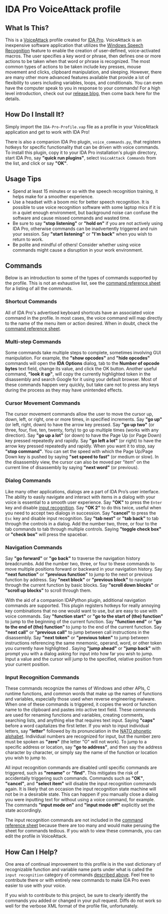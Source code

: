 # IDA Pro VoiceAttack profile

## What Is This?

This is a [VoiceAttack](https://voiceattack.com/) profile created for [IDA Pro](https://www.hex-rays.com/products/ida/index.shtml). VoiceAttack is an inexpensive software application that utilizes the [Windows Speech Recognition](https://en.wikipedia.org/wiki/Windows_Speech_Recognition) feature to enable the creation of user-defined, voice-activated macros. The user specifies a key word or phrase, then defines one or more actions to be taken when that word or phrase is recognized. The most common types of actions to be taken include key presses, mouse movement and clicks, clipboard manipulation, and sleeping. However, there are many other more advanced features available that provide a lot of flexibility to users including variables, loops,  and conditionals. You can even have the computer speak to you in response to your commands! For a high level introduction, check out our [release blog](TODO), then come back here for the details.


## How Do I Install It?

Simply import the `IDA-Pro-Profile.vap` file as a profile in your VoiceAttack application and get to work with IDA Pro!

There is also a companion IDA Pro plugin, `voice_commands.py`, that registers hotkeys for specific functionality that can be driven with voice commands. To install this plugin, copy it to your IDA Pro installation's plugin directory, start IDA Pro, say **"quick run plugins"**, select `VoiceAttack Commands` from the list, and click or say **"OK"**.

## Usage Tips

* Spend at least 15 minutes or so with the speech recognition training, it helps make for a smoother experience.
* Use a headset with a boom mic for better speech recognition. It is possible to use voice recognition software with some laptop mics if it is in a quiet enough environment, but background noise can confuse the software and cause missed commands and wasted time.
* Be sure to say **"stop listening"** or **"hold on"** if you are not actively using IDA Pro, otherwise commands can be inadvertently triggered and ruin your session. Say **"start listening"** or **"I'm back"** when you wish to return to work.
* Be polite and mindful of others! Consider whether using voice commands might cause a disruption in your work environment.

## Commands

Below is an introduction to some of the types of commands supported by the profile. This is not an exhaustive list, see the [command reference sheet](https://github.com/pages/fireeye/IDA_Pro_Voice_Attack_profile/Reference_sheet.html) for a listing of all the commands.

### Shortcut Commands

All of IDA Pro's advertised keyboard shortcuts have an associated voice command in the profile. In most cases, the voice command will map directly to the name of the menu item or action desired. When in doubt, check the [command reference sheet](https://github.com/pages/fireeye/IDA_Pro_Voice_Attack_profile/Reference_sheet.html). 

### Multi-step Commands

Some commands take multiple steps to complete, sometimes involving GUI manipulation. For example, the **"show opcodes"** and **"hide opcodes"** commands will open the **IDA Options** dialog, tab to the **Number of opcode bytes** text field, change its value, and click the OK button. Another useful command, **"look it up"**, will copy the currently highlighted token in the disassembly and search Google for it using your default browser. Most of these commands happen very quickly, but take care not to press any keys during the process as they may have unintended effects.

### Cursor Movement Commands

The cursor movement commands allow the user to move the cursor up, down, left, or right, one or more times, in specified increments. Say **"go up"** (or left, right, down) to have the arrow key pressed. Say **"go up two"** (or three, four, five, ten, twenty, forty) to go up multiple times (works with any direction). Say **"go up a lot"** (or down) to have the Page Up (or Page Down) key pressed repeatedly and rapidly. Say **"go left a lot"** (or right) to have the arrow key pressed repeatedly and rapidly. When you want it to stop, say **"stop command"**. You can set the speed with which the Page Up/Page Down key is pushed by saying **"set speed to fast"** (or medium or slow). In the disassembly view, the cursor can also be moved per “item” on the current line of disassembly by saying **"next word"** (or previous).

### Dialog Commands

Like many other applications, dialogs are a part of IDA Pro’s user interface. The ability to easily navigate and interact with items in a dialog with your voice is essential to a smooth user experience. Say **"OK"** to press the `Enter` key and disable [input recognition](#Input-Recognition-Commands). Say **"OK 2"** to do this twice, useful when you need to accept two dialogs in succession. Say **"cancel"** to press the `Esc` key and disable input recognition. Say **"tab next"** or **"tab back"** to tab through the controls in a dialog. Add the number two, three, or four to the tab commands to tab through multiple controls. Saying **"toggle check box"** or **"check box"** will press the spacebar.

### Navigation Commands

Say **"go forward"** or **"go back"** to traverse the navigation history breadcrumbs. Add the number two, three, or four to these commands to move multiple positions forward or backward in your navigation history. Say **"next function"** or **"previous function"** to jump to the next or previous function by address. Say **"next block"** or **"previous block"** to navigate through the current function by basic blocks. Say **"scroll down blocks"** or **"scroll up blocks"** to scroll through them.

With the aid of a companion IDAPython plugin, additional navigation commands are supported. This plugin registers hotkeys for really annoying key combinations that no one would want to use, but are easy to use with voice commands. Say **"function start"** or **"go to the start of (the) function"** to jump to the beginning of the current function. Say **"function end"** or **"go to the end of (the)
function"** to jump to the end of the current function. Say **"next call"** or **"previous call"** to jump between call instructions in the disassembly. Say **"next token"** or **"previous token"** to jump between instructions referencing the same mnemonic, operand, word, or other token you currently have highlighted . Saying **"jump ahead"** or **"jump back"** with prompt you with a dialog asking for input into how far you wish to jump. Input a value and the cursor will jump to the specified, relative position from your current position.

### Input Recognition Commands

These commands recognize the names of Windows and other APIs, C runtime functions, and common words that make up the names of functions and variables, especially those used when reverse engineering malware. When one of these commands is triggered, it copies the word or function name to the clipboard and pastes into active text field. These commands are used for renaming functions and variables, creating comments, searching lists, and anything else that requires text input. Saying **"caps"** before a word capitalizes the first letter. If you wish to input individual letters, say **"letter"** followed by its pronunciation in the [NATO phonetic alphabet](https://en.wikipedia.org/wiki/NATO_phonetic_alphabet). Individual numbers are recognized for input, but the number zero must be spoken as **"zero"** (the letter "O" will not work). To jump to a specific address or location, say **"go to address"**, and then say the address character by character, or simply say the name of the function or location you wish to jump to.

All input recognition commands are disabled until specific commands are triggered, such as **"rename"** or **"find"**. This mitigates the risk of accidentally triggering such commands. Commands such as **"OK"**, **"cancel"**, and **"select item"** will disable the input recognition commands again. It is likely that on occasion the input recognition state machine will not be in a desirable state. This can happen if you manually close a dialog you were inputting text for without using a voice command, for example. The commands **"input mode on"** and **"input mode off"** explicitly set the state accordingly.

The input recognition commands are not included in the [command reference sheet](https://github.com/pages/fireeye/IDA_Pro_Voice_Attack_profile/Reference_sheet.html) because there are too many and would make perusing the sheet for commands tedious. If you wish to view these commands, you can edit the profile in VoiceAttack.

## How Can I Help?

One area of continual improvement to this profile is in the vast dictionary of recognizable function and variable name parts under what is called the `input recognition` category of commands [described above](#Input-Recognition-Commands).  Feel free to contribute there or with entirely new commands to make IDA Pro even easier to use with your voice.

If you wish to contribute to this project, be sure to clearly identify the commands you added or changed in your pull request. Diffs do not work so well for the verbose XML format of the profile file, unfortunately.
